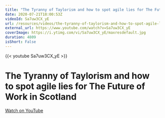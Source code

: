 ```yaml
---
title: "The Tyranny of Taylorism and how to spot agile lies for The Future of Work in Scotland"
date: 2020-07-21T18:00:53Z
videoId: Sa7uw3CX_yE
url: /resources/videos/the-tyranny-of-taylorism-and-how-to-spot-agile-lies-for-the-future-of-work-in-scotland
external_url: https://www.youtube.com/watch?v=Sa7uw3CX_yE
coverImage: https://i.ytimg.com/vi/Sa7uw3CX_yE/maxresdefault.jpg
duration: 4809
isShort: False
---
```


{{< youtube Sa7uw3CX_yE >}}

# The Tyranny of Taylorism and how to spot agile lies for The Future of Work in Scotland

[Watch on YouTube](https://www.youtube.com/watch?v=Sa7uw3CX_yE)
